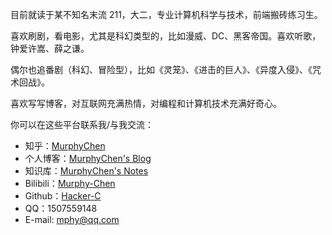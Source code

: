 目前就读于某不知名末流 211，大二，专业计算机科学与技术，前端搬砖练习生。

喜欢刷剧，看电影，尤其是科幻类型的，比如漫威、DC、黑客帝国。喜欢听歌，钟爱许嵩、薛之谦。

偶尔也追番剧（科幻、冒险型），比如《灵笼》、《进击的巨人》、《异度入侵》、《咒术回战》。

喜欢写写博客，对互联网充满热情，对编程和计算机技术充满好奇心。

你可以在这些平台联系我/与我交流：

- 知乎：[MurphyChen](https://www.zhihu.com/people/mphyc)
- 个人博客：[MurphyChen's Blog](https://blog.mphy.top)
- 知识库：[MurphyChen's Notes](https://docs.mphy.top)
- Bilibili：[Murphy-Chen](https://space.bilibili.com/434947088)
- Github：[Hacker-C](https://github.com/Hacker-C)
- QQ：1507559148
- E-mail: mphy@qq.com

